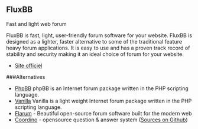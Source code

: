 ## FluxBB
Fast and light web forum

FluxBB is fast, light, user-friendly forum software for your website. FluxBB is designed as a lighter, faster alternative to some of the traditional feature heavy forum applications. It is easy to use and has a proven track record of stability and security making it an ideal choice of forum for your website.


 * [Site officiel](http://fluxbb.org/)
 
 
###Alternatives
 * [PhpBB](http://www.phpbb.com/) phpBB is an Internet forum package written in the PHP scripting language.
 * [Vanilla](http://www.vanillaforums.org/) Vanilla is a light weight Internet forum package written in the PHP scripting language.
 * [Flarum](https://github.com/flarum/core) -  Beautiful open-source forum software built for the modern web
 * [Coordino](http://coordino.com/) - opensource question & answer system ([Sources on Github](https://github.com/Datawalke/Coordino))